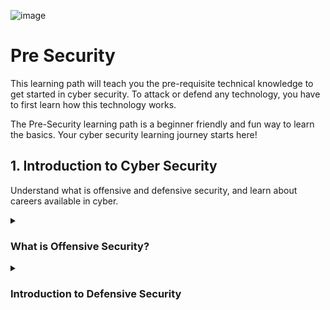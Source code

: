 ![image](https://github.com/fahimalshihab/TryHackMe/assets/97816146/6b59d5da-d49b-40ce-8347-d9025e166412)

# Pre Security
This learning path will teach you the pre-requisite technical knowledge to get started in cyber security. To attack or defend any technology, you have to first learn how this technology works.

The Pre-Security learning path is a beginner friendly and fun way to learn the basics. Your cyber security learning journey starts here!


## 1. Introduction to Cyber Security
Understand what is offensive and defensive security, and learn about careers available in cyber.
<details>
  
<summary> <h3>What is Offensive Security?</h3></summary>
In short, offensive security is the process of breaking into computer systems, exploiting software bugs, and finding loopholes in applications to gain unauthorized access to them.
To beat a hacker, you need to behave like a hacker, finding vulnerabilities and recommending patches before a cybercriminal does, as you'll do in this room!
On the flip side, there is also defensive security, which is the process of protecting an organization's network and computer systems by analyzing and securing any potential digital threats; learn more in the digital forensics room.

In a defensive cyber role, you could be investigating infected computers or devices to understand how it was hacked, tracking down cybercriminals, or monitoring infrastructure for malicious activity.
```
Answer the questions below
Which of the following options better represents the process where you simulate a hacker's actions to find vulnerabilities in a system?
Offensive Security
Defensive Security
```
Ans: Offensive Security

### Hacking your first machine
Find hidden website pages

Most companies will have an admin portal page, giving their staff access to basic admin controls for day-to-day operations. For a bank, an employee might need to transfer money to and from client accounts. Often these pages are not made private, allowing attackers to find hidden pages that show, or give access to, admin controls or sensitive data.

Type the following command into the terminal to find potentially hidden pages on FakeBank's website using GoBuster (a command-line security application).

```gobuster -u http://fakebank.com -w wordlist.txt dir```
In the command above, -u is used to state the website we're scanning, -w takes a list of words to iterate through to find hidden pages.
```
ubuntu@tryhackme:~/Desktop$ gobuster -u http://fakebank.com -w wordlist.txt dir

=====================================================
Gobuster v2.0.1              OJ Reeves (@TheColonial)
=====================================================
[+] Mode         : dir
[+] Url/Domain   : http://fakebank.com/
[+] Threads      : 10
[+] Wordlist     : wordlist.txt
[+] Status codes : 200,204,301,302,307,403
[+] Timeout      : 10s
=====================================================
2023/11/12 17:32:46 Starting gobuster
=====================================================
/images (Status: 301)
/bank-transfer (Status: 200)
=====================================================
2023/11/12 17:32:54 Finished
=====================================================

```

You will see that GoBuster scans the website with each word in the list, finding pages that exist on the site. GoBuster will have told you the pages it found in the list of page/directory names (indicated by Status: 200).
![73103edfb588a260fb9d336094ad5253](https://github.com/fahimalshihab/TryHackMe/assets/97816146/008fa9b8-07e0-4217-8001-d78047097277)


You should have found a secret bank transfer page that allows you to transfer money between accounts at the bank (/bank-transfer). Type the hidden page into the FakeBank website on the machine.


This page allows an attacker to steal money from any bank account, which is a critical risk for the bank. As an ethical hacker, you would (with permission) find vulnerabilities in their application and report them to the bank to fix before a hacker exploits them.

Transfer $2000 from the bank account 2276, to your account (account number 8881).
![image](https://github.com/fahimalshihab/TryHackMe/assets/97816146/47d51680-a46e-493b-a2b5-2d4fcd0eb53f)
</details>
<details>
  

<summary> <h3>Introduction to Defensive Security</h3></summary>
Offensive security focuses on one thing: breaking into systems. Breaking into systems might be achieved through exploiting bugs, abusing insecure setups, and taking advantage of unenforced access control policies, among other things. Red teams and penetration testers specialize in offensive security.

Defensive security is somewhat the opposite of offensive security, as it is concerned with two main tasks:

Preventing intrusions from occurring
Detecting intrusions when they occur and responding properly
Blue teams are part of the defensive security landscape.


Some of the tasks that are related to defensive security include:

User cyber security awareness: Training users about cyber security helps protect against various attacks that target their systems.
Documenting and managing assets: We need to know the types of systems and devices that we have to manage and protect properly.
Updating and patching systems: Ensuring that computers, servers, and network devices are correctly updated and patched against any known vulnerability (weakness).

Setting up preventative security devices: firewall and intrusion prevention systems (IPS) are critical components of preventative security. Firewalls control what network traffic can go inside and what can leave the system or network. IPS blocks any network traffic that matches present rules and attack signatures.

Setting up logging and monitoring devices: Without proper logging and monitoring of the network, it won’t be possible to detect malicious activities and intrusions. If a new unauthorized device appears on our network, we should be able to know.





### Areas of Defensive Security
In this task, we will cover two main topics related to defensive security:

#### Security Operations Center (SOC)
A Security Operations Center (SOC) is a team of cyber security professionals that monitors the network and its systems to detect malicious cyber security events. Some of the main areas of interest for a SOC are:

- Vulnerabilities: Whenever a system vulnerability (weakness) is discovered, it is essential to fix it by installing a proper update or patch. When a fix is not available, the necessary measures should be taken to prevent an attacker from exploiting it. Although remediating vulnerabilities is of vital interest to a SOC, it is not necessarily assigned to them.

- Policy violations: We can think of a security policy as a set of rules required for the protection of the network and systems. For example, it might be a policy violation if users start uploading confidential company data to an online storage service.

- Unauthorized activity: Consider the case where a user’s login name and password are stolen, and the attacker uses them to log into the network. A SOC needs to detect such an event and block it as soon as possible before further damage is done.

- Network intrusions: No matter how good your security is, there is always a chance for an intrusion. An intrusion can occur when a user clicks on a malicious link or when an attacker exploits a public server. Either way, when an intrusion occurs, we must detect it as soon as possible to prevent further damage.

Security operations cover various tasks to ensure protection; one such task is threat intelligence.
![b5ac9a7b366ec258f9491899a9840f44](https://github.com/fahimalshihab/TryHackMe/assets/97816146/4577537d-9f56-4104-a999-1b11f2ff28c0)

#### Threat Intelligence
In this context, intelligence refers to information you gather about actual and potential enemies. A threat is any action that can disrupt or adversely affect a system. Threat intelligence aims to gather information to help the company better prepare against potential adversaries. The purpose would be to achieve a threat-informed defense. Different companies have different adversaries. Some adversaries might seek to steal customer data from a mobile operator; however, other adversaries are interested in halting the production in a petroleum refinery. Example adversaries include a nation-state cyber army working for political reasons and a ransomware group acting for financial purposes. Based on the company (target), we can expect adversaries.
![ad86b4613e8c0f852ae88be79d5f056f](https://github.com/fahimalshihab/TryHackMe/assets/97816146/858c845c-85d5-48b6-b994-f34f7c0db5b6)



Intelligence needs data. Data has to be collected, processed, and analyzed. Data collection is done from local sources such as network logs and public sources such as forums. Processing of data aims to arrange them into a format suitable for analysis. The analysis phase seeks to find more information about the attackers and their motives; moreover, it aims to create a list of recommendations and actionable steps.

Learning about your adversaries allows you to know their tactics, techniques, and procedures. As a result of threat intelligence, we identify the threat actor (adversary), predict their activity, and consequently, we will be able to mitigate their attacks and prepare a response strategy.

#### Digital Forensics and Incident Response (DFIR)
This section is about Digital Forensics and Incident Response (DFIR), and we will cover:
 
- Digital Forensics
  
Forensics is the application of science to investigate crimes and establish facts. With the use and spread of digital systems, such as computers and smartphones, a new branch of forensics was born to investigate related crimes: computer forensics, which later evolved into, digital forensics.

In defensive security, the focus of digital forensics shifts to analyzing evidence of an attack and its perpetrators and other areas such as intellectual property theft, cyber espionage, and possession of unauthorized content. Consequently, digital forensics will focus on different areas such as:

File System: Analyzing a digital forensics image (low-level copy) of a system’s storage reveals much information, such as installed programs, created files, partially overwritten files, and deleted files.
System memory: If the attacker is running their malicious program in memory without saving it to the disk, taking a forensic image (low-level copy) of the system memory is the best way to analyze its contents and learn about the attack.
System logs: Each client and server computer maintains different log files about what is happening. Log files provide plenty of information about what happened on a system. Some traces will be left even if the attacker tries to clear their traces.
Network logs: Logs of the network packets that have traversed a network would help answer more questions about whether an attack is occurring and what it entails.

- Incident Response
An incident usually refers to a data breach or cyber attack; however, in some cases, it can be something less critical, such as a misconfiguration, an intrusion attempt, or a policy violation. Examples of a cyber attack include an attacker making our network or systems inaccessible, defacing (changing) the public website, and data breach (stealing company data). How would you respond to a cyber attack? Incident response specifies the methodology that should be followed to handle such a case. The aim is to reduce damage and recover in the shortest time possible. Ideally, you would develop a plan ready for incident response.

The four major phases of the incident response process are:

Preparation: This requires a team trained and ready to handle incidents. Ideally, various measures are put in place to prevent incidents from happening in the first place.
Detection and Analysis: The team has the necessary resources to detect any incident; moreover, it is essential to further analyze any detected incident to learn about its severity.
Containment, Eradication, and Recovery: Once an incident is detected, it is crucial to stop it from affecting other systems, eliminate it, and recover the affected systems. For instance, when we notice that a system is infected with a computer virus, we would like to stop (contain) the virus from spreading to other systems, clean (eradicate) the virus, and ensure proper system recovery.
Post-Incident Activity: After successful recovery, a report is produced, and the learned lesson is shared to prevent similar future incidents.
![b162600f5990f249d921aa0e8b7822f7](https://github.com/fahimalshihab/TryHackMe/assets/97816146/5ef9f126-5cdd-4fe6-bc03-e0e46d739949)


- Malware Analysis
Malware stands for malicious software. Software refers to programs, documents, and files that you can save on a disk or send over the network. Malware includes many types, such as:

Virus is a piece of code (part of a program) that attaches itself to a program. It is designed to spread from one computer to another; moreover, it works by altering, overwriting, and deleting files once it infects a computer. The result ranges from the computer becoming slow to unusable.
Trojan Horse is a program that shows one desirable function but hides a malicious function underneath. For example, a victim might download a video player from a shady website that gives the attacker complete control over their system.
Ransomware is a malicious program that encrypts the user’s files. Encryption makes the files unreadable without knowing the encryption password. The attacker offers the user the encryption password if the user is willing to pay a “ransom.”
![f07ff19c9f0ed7870127e98c6fe15cde](https://github.com/fahimalshihab/TryHackMe/assets/97816146/edd48cb0-aa9f-4daa-ade7-a6ff876974b2)


Malware analysis aims to learn about such malicious programs using various means:

Static analysis works by inspecting the malicious program without running it. Usually, this requires solid knowledge of assembly language (processor’s instruction set, i.e., computer’s fundamental instructions).
Dynamic analysis works by running the malware in a controlled environment and monitoring its activities. It lets you observe how the malware behaves when running.
</details>
